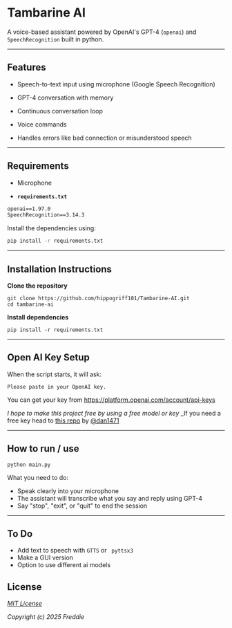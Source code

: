 # Tambarine AI

A voice-based assistant powered by OpenAI's GPT-4 (```openai```) and ```SpeechRecognition``` built in python.

---

## Features

- Speech-to-text input using microphone (Google Speech Recognition)

- GPT-4 conversation with memory

- Continuous conversation loop

- Voice commands

- Handles errors like bad connection or misunderstood speech

---

## Requirements

- Microphone

- **```requirements.txt```**
 ```txt
 openai==1.97.0
 SpeechRecognition==3.14.3
 ```
  Install the dependencies using:

```bash
pip install -r requirements.txt
```


---

## Installation Instructions


**Clone the repository**
```
git clone https://github.com/hippogriff101/Tambarine-AI.git
cd tambarine-ai
```

**Install dependencies**
```
pip install -r requirements.txt
```

---

## Open AI Key Setup

When the script starts, it will ask:
```
Please paste in your OpenAI key.
```
You can get your key from https://platform.openai.com/account/api-keys

_I hope to make this project free by using a free model or key_
_If you need a free key head to [this repo](https://github.com/dan1471/FREE-openai-api-keys) by [@dan1471](https://github.com/dan1471) 

---

## How to run / use

```
python main.py
```

What you need to do:

- Speak clearly into your microphone
- The assistant will transcribe what you say and reply using GPT-4
- Say "stop", "exit", or "quit" to end the session

---

## To Do

- Add text to speech with ``` GTTS ``` or ``` pyttsx3```
- Make a GUI version
- Option to use different ai models

## License

[_MIT License_](https://github.com/hippogriff101/Tambarine-AI/blob/main/LICENSE)

_Copyright (c) 2025 Freddie_
